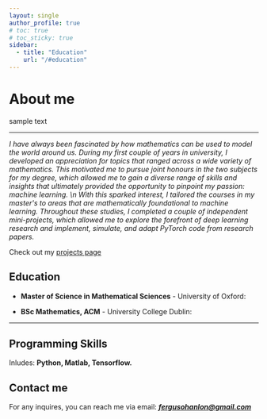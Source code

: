 ```yaml
---
layout: single
author_profile: true
# toc: true
# toc_sticky: true
sidebar:
  - title: "Education"
    url: "/#education"
---
```



# About me

sample text

---

*I have always been fascinated by how mathematics can be used to model the world around us. During my first couple of years in university, I developed an appreciation for topics that ranged across a wide variety of mathematics. This motivated me to pursue joint honours in the two subjects for my degree, which allowed me to gain a diverse range of skills and insights that ultimately provided the opportunity to pinpoint my passion: machine learning. \n With this sparked interest, I tailored the courses in my master's to areas that are mathematically foundational to machine learning. Throughout these studies, I completed a couple of independent mini-projects, which allowed me to explore the forefront of deep learning research and implement, simulate, and adapt PyTorch code from research papers.*

Check out my [projects page](/projects/)

## Education

- **Master of Science in Mathematical Sciences** - University of Oxford:  

- **BSc Mathematics, ACM** - University College Dublin:

---

## Programming Skills

Inludes: **Python, Matlab, Tensorflow.**


## Contact me

For any inquires, you can reach me via email: **_[fergusohanlon@gmail.com](mailto:fergusohanlon@gmail.com)_**
